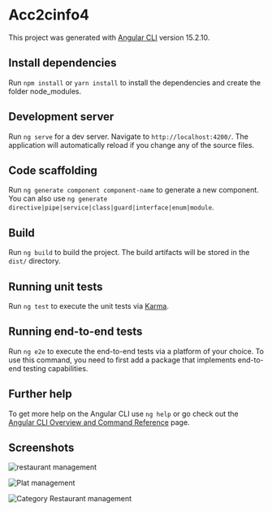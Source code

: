 # Acc2cinfo4

This project was generated with [Angular CLI](https://github.com/angular/angular-cli) version 15.2.10.
## Install dependencies

Run `npm install` or `yarn install` to install the dependencies and create the folder node_modules.

## Development server

Run `ng serve` for a dev server. Navigate to `http://localhost:4200/`. The application will automatically reload if you change any of the source files.

## Code scaffolding

Run `ng generate component component-name` to generate a new component. You can also use `ng generate directive|pipe|service|class|guard|interface|enum|module`.

## Build

Run `ng build` to build the project. The build artifacts will be stored in the `dist/` directory.

## Running unit tests

Run `ng test` to execute the unit tests via [Karma](https://karma-runner.github.io).

## Running end-to-end tests

Run `ng e2e` to execute the end-to-end tests via a platform of your choice. To use this command, you need to first add a package that implements end-to-end testing capabilities.

## Further help

To get more help on the Angular CLI use `ng help` or go check out the [Angular CLI Overview and Command Reference](https://angular.io/cli) page.

## Screenshots

![restaurant management](https://github.com/rafikhabib/bodysmith_frontoffice/assets/52664757/a52f450b-8458-47f8-a2a3-0a0cd09135a3)

![Plat management](https://github.com/rafikhabib/bodysmith_frontoffice/assets/52664757/7100ce30-4bfe-4cb0-8162-029af6ff9eef)

![Category Restaurant management](https://github.com/rafikhabib/bodysmith_frontoffice/assets/52664757/42df0f07-a7a1-45a3-baa9-b7b4976f5a2e)
